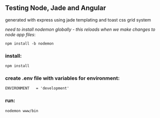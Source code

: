 ## Testing Node, Jade and Angular

generated with express using jade templating and toast css grid system

*need to install nodemon globally - this reloads when we make changes to node app files*:
```
npm install -b nodemon
```  

### install:
```
npm install
```
### create .env file with variables for environment:
```
ENVIRONMENT   = 'development'
```

### run:
```
nodemon www/bin
```